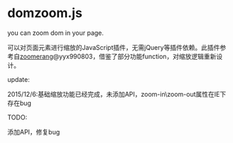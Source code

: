 # domzoom.js
you can zoom dom in your page.

可以对页面元素进行缩放的JavaScript插件，无需jQuery等插件依赖。此插件参考自[zoomerang](https://github.com/yyx990803/zoomerang)@yyx990803，借鉴了部分功能function，对缩放逻辑重新设计。

update:

2015/12/6:基础缩放功能已经完成，未添加API，zoom-in\zoom-out属性在IE下存在bug

TODO:

添加API，修复bug
